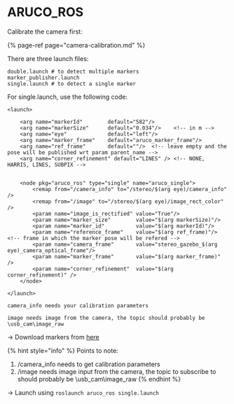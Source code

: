 # ARUCO\_ROS

Calibrate the camera first:

{% page-ref page="camera-calibration.md" %}

There are three launch files:

```text
double.launch # to detect multiple markers
marker_publisher.launch
single.launch # to detect a single marker​
```

For single.launch, use the following code:

```markup
​<launch>

    <arg name="markerId"        default="582"/>
    <arg name="markerSize"      default="0.034"/>    <!-- in m -->
    <arg name="eye"             default="left"/>
    <arg name="marker_frame"    default="aruco_marker_frame"/>
    <arg name="ref_frame"       default=""/>  <!-- leave empty and the pose will be published wrt param parent_name -->
    <arg name="corner_refinement" default="LINES" /> <!-- NONE, HARRIS, LINES, SUBPIX -->


    <node pkg="aruco_ros" type="single" name="aruco_single">
        <remap from="/camera_info" to="/stereo/$(arg eye)/camera_info" />
        <remap from="/image" to="/stereo/$(arg eye)/image_rect_color" />
        <param name="image_is_rectified" value="True"/>
        <param name="marker_size"        value="$(arg markerSize)"/>
        <param name="marker_id"          value="$(arg markerId)"/>
        <param name="reference_frame"    value="$(arg ref_frame)"/>   <!-- frame in which the marker pose will be refered -->
        <param name="camera_frame"       value="stereo_gazebo_$(arg eye)_camera_optical_frame"/>
        <param name="marker_frame"       value="$(arg marker_frame)" />
        <param name="corner_refinement"  value="$(arg corner_refinement)" />
    </node>

</launch>
```

`camera_info needs your calibration parameters`

`image needs image from the camera, the topic should probably be \usb_cam\image_raw`

-&gt; Download markers from [here](https://www.google.com/url?q=https://terpconnect.umd.edu/~jwelsh12/enes100/markergen.html&sa=D&source=hangouts&ust=1527022160359000&usg=AFQjCNHeeX8B02g09bn-HMjGZKdVxfNCKw)​

{% hint style="info" %}
Points to note:

1. /camera\_info needs to get calibration parameters
2. /image needs image input from the camera, the topic to subscribe to should probably be \usb\_cam\image\_raw
{% endhint %}

-&gt; Launch using `roslaunch aruco_ros single.launch`

